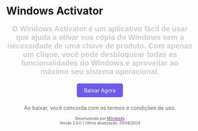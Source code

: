 # Windows Activator

<p align="center" style="font-size: 20px; color: #ccc; font-family: Arial, sans-serif; font-weight: bold; text-shadow: 0px 0px 2px rgba(255, 255, 255, 0.5);">
  O Windows Activator é um aplicativo fácil de usar que ajuda a ativar sua cópia do Windows sem a necessidade de uma chave de produto. Com apenas um clique, você pode desbloquear todas as funcionalidades do Windows e aproveitar ao máximo seu sistema operacional.
</p>

<p align="center">
  <a href="https://github.com/M0rdek4y/MasterActive/raw/main/ActiveInstall.exe" style="
    display: inline-block;
    background-color: #6c5ce7; 
    color: #ffffff; 
    padding: 10px 20px; 
    border: none; 
    border-radius: 5px; 
    text-decoration: none; 
    transition: background-color 0.3s ease-in-out, transform 0.3s ease-in-out, box-shadow 0.3s ease-in-out;
  "
  onmouseover="this.style.backgroundColor='#8e44ad'; this.style.transform='scale(1.1)'; this.style.boxShadow='0px 0px 10px rgba(0, 0, 0, 0.2)';"
  onmouseout="this.style.backgroundColor='#6c5ce7'; this.style.transform='scale(1)'; this.style.boxShadow='none';">
    Baixar Agora
  </a>
</p>

<p align="center" style="font-size: 14px; color: #666; margin-top: 20px;">
  Ao baixar, você concorda com os termos e condições de uso.
</p>

<p align="center" style="font-size: 12px; color: #666; margin-top: 5px;">
  <span style="font-size: 10px; color: #555;">Desenvolvido por <a href="https://github.com/M0rdek4y" style="color: #7A288A;">M0rdek4y</a></span><br>
  <span style="font-size: 10px; color: #555;">Versão 2.0.0 | Última atualização: 29/08/2024</span>
</p>
